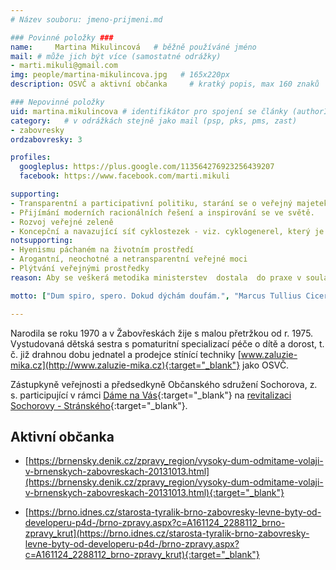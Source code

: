 ```yaml
---
# Název souboru: jmeno-prijmeni.md

### Povinné položky ###
name:     Martina Mikulincová  	# běžně používáné jméno
mail: # může jich být více (samostatné odrážky)
- marti.mikuli@gmail.com
img: people/martina-mikulincova.jpg   # 165x220px
description: OSVČ a aktivní občanka 	# kratký popis, max 160 znaků

### Nepovinné položky
uid: martina.mikulincova # identifikátor pro spojení se články (authorId)
category: 	# v odrážkách stejně jako mail (psp, pks, pms, zast)
- zabovresky
ordzabovresky: 3

profiles:
  googleplus: https://plus.google.com/113564276923256439207
  facebook: https://www.facebook.com/marti.mikuli

supporting:
- Transparentní a participativní politiku, starání se o veřejný majetek s péčí řádného hospodáře
- Přijímání moderních racionálních řešení a inspirování se ve světě.
- Rozvoj veřejné zeleně
- Koncepční a navazující síť cyklostezek - viz. cyklogenerel, který je zatím hudbou budoucnosti
notsupporting:
- Hyenismu páchaném na životním prostředí
- Arogantní, neochotné a netransparentní veřejné moci
- Plýtvání veřejnými prostředky
reason: Aby se veškerá metodika ministerstev  dostala  do praxe v souladu s danou legislativou a nezůstala jen na papíře. Aby byl zachráněn a revitalizován významný krajinný prvek naší městské části Kozí Hora a nebyl zalit betonem dle projektu Avrio investu jako již jeho realizovaná 1 etapa - vstup do lesoparku Kroftova - Štursova. Aby územní plán nebyl jen politickou omalovánkou, která vytěžuje území, ale ctil urbanistickou hodnotu daného území a nepokračoval zrůdnou výstavbou - viz. polyfunkční dům na náměstí Rosického. Aby vzniklé dětské hřiště v Rezidenci Sochorova zbudované z dotačních operačních programů sloužilo nejen vyvoleným ale i mateřským školkám a všem dětem.

motto: ["Dum spiro, spero. Dokud dýchám doufám.", "Marcus Tullius Cicero", "Spés moritur ultima. Naděje umírá poslední."]

---
```


Narodila se roku 1970 a v Žabovřeskách žije s malou přetržkou od r. 1975. Vystudovaná dětská sestra s pomaturitní specializací péče o dítě a dorost, t. č. již drahnou dobu jednatel a prodejce stínící techniky [www.zaluzie-mika.cz](http://www.zaluzie-mika.cz){:target="_blank"} jako OSVČ.

Zástupkyně veřejnosti a předsedkyně Občanského sdružení Sochorova, z. s. participující v rámci [Dáme na Vás](https://damenavas.brno.cz){:target="_blank"} na [revitalizaci Sochorovy - Stránského](https://damenavas.brno.cz/projekt/?id=721){:target="_blank"}.

## Aktivní občanka

* [https://brnensky.denik.cz/zpravy_region/vysoky-dum-odmitame-volaji-v-brnenskych-zabovreskach-20131013.html](https://brnensky.denik.cz/zpravy_region/vysoky-dum-odmitame-volaji-v-brnenskych-zabovreskach-20131013.html){:target="_blank"}

* [https://brno.idnes.cz/starosta-tyralik-brno-zabovresky-levne-byty-od-developeru-p4d-/brno-zpravy.aspx?c=A161124_2288112_brno-zpravy_krut](https://brno.idnes.cz/starosta-tyralik-brno-zabovresky-levne-byty-od-developeru-p4d-/brno-zpravy.aspx?c=A161124_2288112_brno-zpravy_krut){:target="_blank"}
